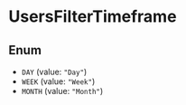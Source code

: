 # UsersFilterTimeframe

## Enum

* `DAY` (value: `"Day"`)
* `WEEK` (value: `"Week"`)
* `MONTH` (value: `"Month"`)
